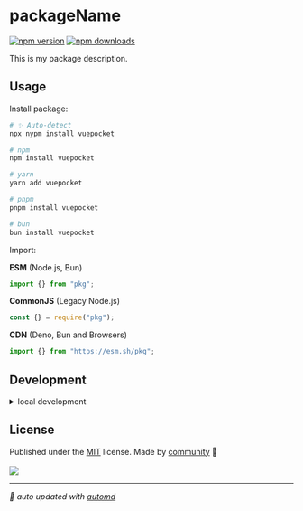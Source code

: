 # packageName

<!-- automd:badges color=pink -->

[![npm version](https://img.shields.io/npm/v/vuepocket?color=pink)](https://npmjs.com/package/vuepocket)
[![npm downloads](https://img.shields.io/npm/dm/vuepocket?color=pink)](https://npmjs.com/package/vuepocket)

<!-- /automd -->

This is my package description.

## Usage

Install package:

<!-- automd:pm-install -->

```sh
# ✨ Auto-detect
npx nypm install vuepocket

# npm
npm install vuepocket

# yarn
yarn add vuepocket

# pnpm
pnpm install vuepocket

# bun
bun install vuepocket
```

<!-- /automd -->

Import:

<!-- automd:jsimport cjs cdn name="pkg" -->

**ESM** (Node.js, Bun)

```js
import {} from "pkg";
```

**CommonJS** (Legacy Node.js)

```js
const {} = require("pkg");
```

**CDN** (Deno, Bun and Browsers)

```js
import {} from "https://esm.sh/pkg";
```

<!-- /automd -->

## Development

<details>

<summary>local development</summary>

- Clone this repository
- Install latest LTS version of [Node.js](https://nodejs.org/en/)
- Enable [Corepack](https://github.com/nodejs/corepack) using `corepack enable`
- Install dependencies using `pnpm install`
- Run interactive tests using `pnpm dev`

</details>

## License

<!-- automd:contributors license=MIT -->

Published under the [MIT](https://github.com/ralacerda/vuepocket/blob/main/LICENSE) license.
Made by [community](https://github.com/ralacerda/vuepocket/graphs/contributors) 💛
<br><br>
<a href="https://github.com/ralacerda/vuepocket/graphs/contributors">
<img src="https://contrib.rocks/image?repo=ralacerda/vuepocket" />
</a>

<!-- /automd -->

<!-- automd:with-automd -->

---

_🤖 auto updated with [automd](https://automd.unjs.io)_

<!-- /automd -->
